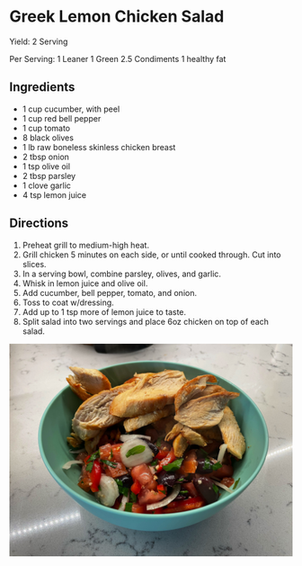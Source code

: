# Greek Lemon Chicken Salad

Yield:
2 Serving

Per Serving:
1 Leaner
1 Green
2.5 Condiments
1 healthy fat

## Ingredients
* 1 cup cucumber, with peel
* 1 cup red bell pepper
* 1 cup tomato
* 8 black olives
* 1 lb raw boneless skinless chicken breast
* 2 tbsp onion
* 1 tsp olive oil
* 2 tbsp parsley
* 1 clove garlic
* 4 tsp lemon juice

## Directions
1. Preheat grill to medium-high heat.
2. Grill chicken 5 minutes on each side, or until cooked through. Cut into slices.
3. In a serving bowl, combine parsley, olives, and garlic.
4. Whisk in lemon juice and olive oil. 
5. Add cucumber, bell pepper, tomato, and onion. 
6. Toss to coat w/dressing. 
7. Add up to 1 tsp more of lemon juice to taste. 
8. Split salad into two servings and place 6oz chicken on top of each salad.

![Greek Lemon Chicken Salad](./Greek%20Lemon%20Chicken%20Salad.jpeg)

